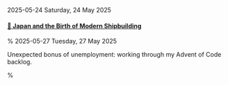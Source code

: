 2025-05-24 Saturday, 24 May 2025

#### [🔗 Japan and the Birth of Modern Shipbuilding](https://www.construction-physics.com/p/how-japan-invented-modern-shipbuilding)

%
2025-05-27 Tuesday, 27 May 2025

Unexpected bonus of unemployment: working through my Advent of Code backlog.

%
